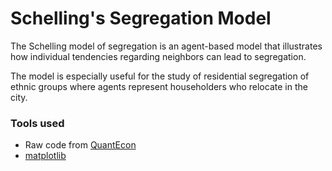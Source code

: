 # Schelling's Segregation Model

The Schelling model of segregation is an agent-based model that illustrates how individual tendencies regarding neighbors can lead to segregation. 

The model is especially useful for the study of residential segregation of ethnic groups where agents represent householders who relocate in the city.

### Tools used
* Raw code from [QuantEcon](https://python.quantecon.org/)
* [matplotlib](https://matplotlib.org/)

